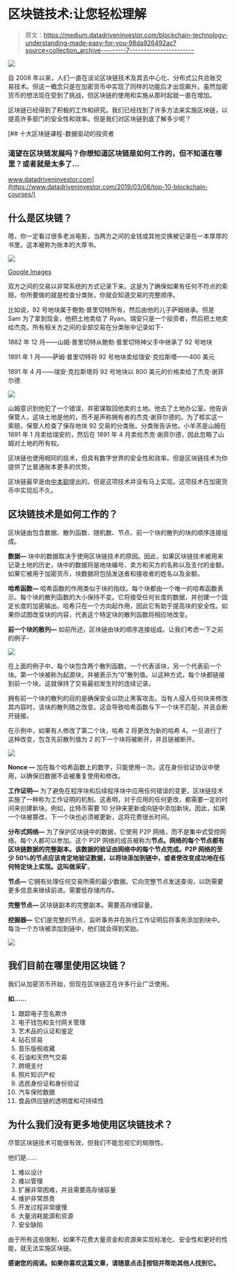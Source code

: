 # 区块链技术:让您轻松理解

> 原文：<https://medium.datadriveninvestor.com/blockchain-technology-understanding-made-easy-for-you-98da926492ac?source=collection_archive---------7----------------------->

[![](img/e3e5bc9ef6a882821e975c8e333b6e5d.png)](http://www.track.datadriveninvestor.com/1B9E)

自 2008 年以来，人们一直在谈论区块链技术及其去中心化、分布式公共总账交易技术。但这一概念只是在加密货币中实现了同样的功能后才出现飙升。虽然加密货币的想法现在受到了挑战，但区块链的使用和实施从那时起就一直在增加。

区块链已经得到了积极的工作和研究。我们已经找到了许多方法来实施区块链，以提高许多部门的安全性和效率。但是我们对区块链到底了解多少呢？

[](https://www.datadriveninvestor.com/2019/03/08/top-10-blockchain-courses/) [## 十大区块链课程-数据驱动的投资者

### 渴望在区块链发展吗？你想知道区块链是如何工作的，但不知道在哪里？或者就是太多了…

www.datadriveninvestor.com](https://www.datadriveninvestor.com/2019/03/08/top-10-blockchain-courses/) 

## 什么是区块链？

嗯，你一定看过很多老派电影，当两方之间的金钱或其他交换被记录在一本厚厚的书里。这本被称为账本的大厚书。

![](img/8f378523a20536a8400b837e2d21ec8c.png)

[Google Images](https://images.google.com/)

双方之间的交易以非常系统的方式记录下来。这是为了确保如果有任何不符点的索赔，你所要做的就是检查分类账，你就会知道交易的完整顺序。

比如说，92 号地块属于鲍勃·普里切特所有，然后由他的儿子萨姆继承。但是 Sam 为了拿到现金，他把土地卖给了 Ryan。瑞安只是一个投资者，然后把土地卖给杰克。所有相关方之间的全部交易在分类账中记录如下-

1882 年 12 月——山姆·普里切特从鲍勃·普里切特神父手中继承了 92 号地块

1891 年 1 月——萨姆·普里切特将 92 号地块卖给瑞安·克拉斯塔——400 美元

1891 年 4 月——瑞安·克拉斯塔将 92 号地块以 800 美元的价格卖给了杰克·谢菲尔德

![](img/ae8a575fce3951328339851257a2cd08.png)

山姆意识到他犯了一个错误，并密谋取回他卖的土地。他去了土地办公室。他告诉保管人，这块土地是他的，而不是声称拥有者的杰克·谢菲尔德的。为了核实这一索赔，保管人检查了保存地块 92 交易的分类账。分类账告诉他，小羊羔是山姆在 1891 年 1 月卖给瑞安的，然后在 1891 年 4 月卖给杰克·谢菲尔德，因此忽略了山姆对土地的所有权。

区块链也使用相同的技术，但具有数字世界的安全性和效率。但是区块链技术为你提供了比普通账本更多的优势。

区块链最早是由[中本聪](https://en.wikipedia.org/wiki/Satoshi_Nakamoto)提出的。但是这项技术并没有马上实现。这项技术在加密货币中实现后不久。

## 区块链技术是如何工作的？

区块链由包含数据、散列函数、随机数、节点、前一个块的散列的块的顺序连接组成。

**数据—** 块中的数据取决于使用区块链技术的原因。因此，如果区块链技术被用来记录土地的历史，块中的数据将是地块编号、卖方和买方的名称以及支付的金额。如果它被用于加密货币，块数据将包括发送者和接收者的姓名以及金额。

**哈希函数—** 哈希函数的作用类似于块的指纹。每个块都由一个唯一的哈希函数表示。每个块的散列函数的大小保持不变。它将接受任何长度的数据，并创建一个固定长度的加密输出。哈希只在一个方向起作用，因此它有助于提高块的安全性。如果你试图改变块的内容，代表这个特定块的散列函数将相应地改变。

**前一个块的散列—** 如前所述，区块链由块的顺序连接组成。让我们考虑一下之前的例子-

![](img/f91506f81f00db089828c0bd68e63687.png)

在上面的例子中，每个块包含两个散列函数。一个代表该块，另一个代表前一个块。第一个块被称为起源块，并被表示为“0”散列值。以这种方式，每个块都链接到前一个块。这就保持了交易最初发生时的连续记录。

拥有前一个块的散列的目的是确保安全以防止黑客攻击。当有人侵入任何块来修改其内容时，该块的散列随之改变。这会导致哈希函数与下一个块不匹配，并且会断开链接。

在示例中，如果有人修改了第二个块，哈希 2 将更改为新的哈希 4。一旦进行了这种改变，包含先前散列值为 2 的下一个块将被断开，并且链被断开。

![](img/288345ee555a9e62f9c97fae354df32f.png)

**Nonce —** 加在每个哈希函数上的数字，只能使用一次。这在身份验证协议中使用，以确保旧数据不会被重复使用和修改。

**工作证明—** 为了避免在程序块和后续程序块中应用任何错误的变更，区块链技术实施了一种称为工作证明的机制。这表明，对于应用的任何更改，都需要一定的时间来创建新块。例如，比特币需要 10 分钟来更新或向链中添加新块。因此，如果一个块被篡改，下一个块也必须被更新，这将花费很长时间。

**分布式网络—** 为了保护区块链中的数据，它使用 P2P 网络，而不是集中式受控网络。每个人都可以参加。这个 P2P 网络的成员被称为**节点。**网络的每个节点都有区块链数据的完整副本。该数据的验证由网络中的每个节点完成。P2P 网络的至少 50%的节点应该肯定地验证数据，以将块添加到链中，或者使改变成功地在任何特定块上实现。这叫做**采矿**。

**节点—** 它拥有处理任何交易所需的最少数据。它向完整节点发送查询，以防需要更多信息来继续前进。需要低存储内存。

**完整节点—** 区块链副本的完整副本。需要高存储容量。

**挖掘器—** 它们是完整的节点，监听事务并在执行工作证明后将事务添加到块中。每当一个方块被添加到链中，他们就会得到奖励。

![](img/018645d75a6d26165fe56121e2c7ce75.png)

## 我们目前在哪里使用区块链？

我们从加密货币开始，但现在区块链正在许多行业广泛使用。

**如……**

1.  跟踪电子签名欺诈
2.  电子钱包和支付网关管理
3.  艺术品的认证和鉴定
4.  钻石贸易
5.  音乐版税收藏
6.  石油和天然气交易
7.  跨境支付
8.  照片知识产权
9.  选民身份证和身份验证
10.  汽车保险数据
11.  食品供应链的透明度和可持续性

## **为什么我们没有更多地使用区块链技术？**

尽管区块链技术可能很有效，但我们不能忽视它的局限性。

他们是……

1.  难以设计
2.  难以管理
3.  扩展非常困难，并且需要高存储容量
4.  维护非常昂贵
5.  开发过程非常缓慢
6.  大量消耗能源和资源
7.  安全缺陷

由于所有这些限制，如果不花费大量资金和资源来实现标准化、安全性和更好的性能，就无法实施区块链。

**感谢您的阅读。如果你喜欢这篇文章，请随意点击👏按钮并帮助其他人找到它。**